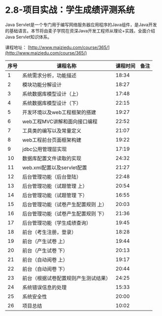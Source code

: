 # 2.8-项目实战：学生成绩评测系统

Java Servlet是一个专门用于编写网络服务器应用程序的Java组件，是Java开发的基础语言。本节将由麦子学院在资深Java开发工程师从理论+实践，全面介绍Java Servlet知识体系。

课程地址：  [http://www.maiziedu.com/course/365/](http://www.maiziedu.com/course/365/)

| 序号 | 课程名称 | 课程时间 | 备注 | 
| --- | --- | --- | --- | 
| 1 | 系统需求分析，功能描述 | 18:34 | | 
| 2 | 模块功能分解设计 | 18:27 | | 
| 3 | 系统数据库模型设计（上） | 17:48 | | 
| 4 | 系统数据库模型设计（下） | 22:15 | | 
| 5 | 开发环境以及web工程框架的搭建 | 19:27 | | 
| 6 | web工程MVC讲解和面向接口编程 | 22:52 | | 
| 7 | 工具类的编写以及常量定义 | 21:07 | | 
| 8 | web工程前台页面框架构建 | 19:22 | | 
| 9 | jdbc公用管理层实现 | 17:19 | | 
| 10 | 数据库配置文件读取的实现 | 24:32 | | 
| 11 | web.xml配置以及servlet配置 | 21:27 | | 
| 12 | 后台管理功能（后台登陆） | 22:48 | | 
| 13 | 后台管理功能（试题管理 上） | 20:54 | | 
| 14 | 后台管理功能（试题管理 下） | 16:55 | | 
| 15 | 后台管理功能（试卷产生配置规则 上） | 20:03 | | 
| 16 | 后台管理功能（试卷产生配置规则 下） | 21:36 | | 
| 17 | 后台管理功能（学生成绩查询） | 19:45 | | 
| 18 | 前台（考生注册，登录） | 18:28 | | 
| 19 | 前台（产生试卷 上） | 19:44 | | 
| 20 | 前台（产生试卷 下） | 20:13 | | 
| 21 | 前台（自动阅卷 上） | 19:17 | | 
| 22 | 前台（自动阅卷 下） | 20:44 | | 
| 23 | 前台（根据试卷配置规则产生测试结果） | 24:25 | | 
| 24 | 系统错误信息的处理 | 15:33 | | 
| 25 | 系统安全性 | 20:00 | | 
| 26 | 项目总结 | 10:02 | | 

